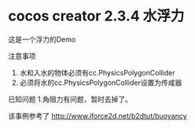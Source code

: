 # cocos creator 2.3.4 水浮力
这是一个浮力的Demo

注意事项
1. 水和入水的物体必须有cc.PhysicsPolygonCollider
2. 必须将水的cc.PhysicsPolygonCollider设置为传咸器

已知问题
1.角阻力有问题，暂时去掉了。

该事例参考了
http://www.iforce2d.net/b2dtut/buoyancy
